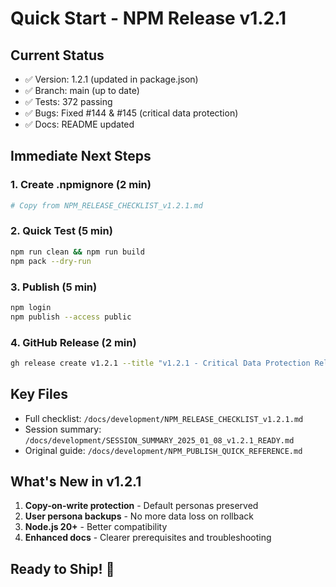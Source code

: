 # Quick Start - NPM Release v1.2.1

## Current Status
- ✅ Version: 1.2.1 (updated in package.json)
- ✅ Branch: main (up to date)
- ✅ Tests: 372 passing
- ✅ Bugs: Fixed #144 & #145 (critical data protection)
- ✅ Docs: README updated

## Immediate Next Steps

### 1. Create .npmignore (2 min)
```bash
# Copy from NPM_RELEASE_CHECKLIST_v1.2.1.md
```

### 2. Quick Test (5 min)
```bash
npm run clean && npm run build
npm pack --dry-run
```

### 3. Publish (5 min)
```bash
npm login
npm publish --access public
```

### 4. GitHub Release (2 min)
```bash
gh release create v1.2.1 --title "v1.2.1 - Critical Data Protection Release" --notes "See NPM_RELEASE_CHECKLIST_v1.2.1.md"
```

## Key Files
- Full checklist: `/docs/development/NPM_RELEASE_CHECKLIST_v1.2.1.md`
- Session summary: `/docs/development/SESSION_SUMMARY_2025_01_08_v1.2.1_READY.md`
- Original guide: `/docs/development/NPM_PUBLISH_QUICK_REFERENCE.md`

## What's New in v1.2.1
1. **Copy-on-write protection** - Default personas preserved
2. **User persona backups** - No more data loss on rollback
3. **Node.js 20+** - Better compatibility
4. **Enhanced docs** - Clearer prerequisites and troubleshooting

## Ready to Ship! 🚀